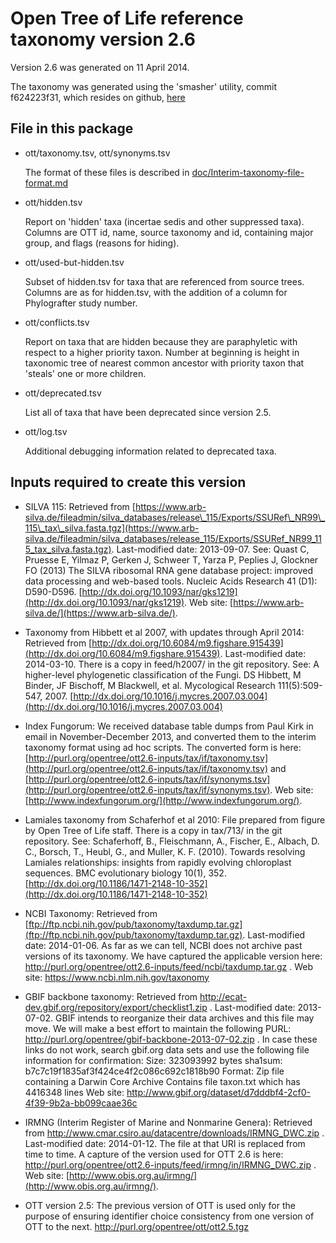 # Open Tree of Life reference taxonomy version 2.6

Version 2.6 was generated on 11 April 2014.

The taxonomy was generated using the 'smasher' utility, commit
f624223f31, which resides on github, [here](https://github.com/OpenTreeOfLife/reference-taxonomy/commit/f624223f31767fa1787f3ba2ddad5daa56fd939b)

## File in this package

* ott/taxonomy.tsv, ott/synonyms.tsv

    The format of these files is described in [doc/Interim-taxonomy-file-format.md](doc/Interim-taxonomy-file-format.md)

* ott/hidden.tsv

    Report on 'hidden' taxa (incertae sedis and other suppressed taxa).
    Columns are OTT id, name, source taxonomy and id, containing major
    group, and flags (reasons for hiding).

* ott/used-but-hidden.tsv

    Subset of hidden.tsv for taxa that are referenced from source trees.
    Columns are as for hidden.tsv, with the addition of a column for
    Phylografter study number.

* ott/conflicts.tsv

    Report on taxa that are hidden because they are paraphyletic with
    respect to a higher priority taxon.  Number at beginning is height
    in taxonomic tree of nearest common ancestor with priority taxon
    that 'steals' one or more children.

* ott/deprecated.tsv

    List all of taxa that have been deprecated since version 2.5.

* ott/log.tsv

    Additional debugging information related to deprecated taxa.

## Inputs required to create this version

* SILVA 115:
    Retrieved from
    [https://www.arb-silva.de/fileadmin/silva_databases/release\_115/Exports/SSURef\_NR99\_115\_tax\_silva.fasta.tgz](https://www.arb-silva.de/fileadmin/silva_databases/release_115/Exports/SSURef_NR99_115_tax_silva.fasta.tgz).
    Last-modified date: 2013-09-07.
    See: Quast C, Pruesse E, Yilmaz P, Gerken J, Schweer T, Yarza P,
    Peplies J, Glockner FO (2013) The SILVA ribosomal RNA gene
    database project: improved data processing and web-based tools.
    Nucleic Acids Research 41 (D1): D590-D596.
    [http://dx.doi.org/10.1093/nar/gks1219](http://dx.doi.org/10.1093/nar/gks1219).
    Web site: [https://www.arb-silva.de/](https://www.arb-silva.de/).

*  Taxonomy from Hibbett et al 2007, with updates through April 2014:
    Retrieved from
    [http://dx.doi.org/10.6084/m9.figshare.915439](http://dx.doi.org/10.6084/m9.figshare.915439).
    Last-modified date: 2014-03-10.
    There is a copy in feed/h2007/ in the git repository.
    See: A higher-level phylogenetic classification of the Fungi.
    DS Hibbett, M Binder, JF Bischoff, M Blackwell, et al.
    Mycological Research 111(5):509-547, 2007.
    [http://dx.doi.org/10.1016/j.mycres.2007.03.004](http://dx.doi.org/10.1016/j.mycres.2007.03.004)

*  Index Fungorum:
    We received database table dumps from Paul Kirk in email in
    November-December 2013, and converted them to the interim taxonomy
    format using ad hoc scripts.  The converted form is here:
    [http://purl.org/opentree/ott2.6-inputs/tax/if/taxonomy.tsv](http://purl.org/opentree/ott2.6-inputs/tax/if/taxonomy.tsv) and
    [http://purl.org/opentree/ott2.6-inputs/tax/if/synonyms.tsv](http://purl.org/opentree/ott2.6-inputs/tax/if/synonyms.tsv).
    Web site: [http://www.indexfungorum.org/](http://www.indexfungorum.org/).

*  Lamiales taxonomy from Schaferhof et al 2010:
    File prepared from figure by Open Tree of Life staff.
    There is a copy in tax/713/ in the git repository.
    See:
      Schaferhoff, B., Fleischmann, A., Fischer, E., Albach, D. C.,
      Borsch, T., Heubl, G., and Muller, K. F. (2010). Towards resolving
      Lamiales relationships: insights from rapidly evolving chloroplast
      sequences. BMC evolutionary biology 10(1), 352.
      [http://dx.doi.org/10.1186/1471-2148-10-352](http://dx.doi.org/10.1186/1471-2148-10-352)

*  NCBI Taxonomy:
    Retrieved from [ftp://ftp.ncbi.nih.gov/pub/taxonomy/taxdump.tar.gz](ftp://ftp.ncbi.nih.gov/pub/taxonomy/taxdump.tar.gz).
    Last-modified date: 2014-01-06.
    As far as we can tell, NCBI does not archive past versions of its
    taxonomy.  We have captured the applicable version here:
      http://purl.org/opentree/ott2.6-inputs/feed/ncbi/taxdump.tar.gz .
    Web site: https://www.ncbi.nlm.nih.gov/taxonomy

*  GBIF backbone taxonomy:
    Retrieved from http://ecat-dev.gbif.org/repository/export/checklist1.zip .
    Last-modified date: 2013-07-02.
    GBIF intends to reorganize their data archives and this file may
    move.  We will make a best effort to maintain the following PURL:
      http://purl.org/opentree/gbif-backbone-2013-07-02.zip .
    In case these links do not work, search gbif.org data sets and use the
    following file information for confirmation:
      Size: 323093992 bytes
      sha1sum: b7c7c19f1835af3f424ce4f2c086c692c1818b90
      Format: Zip file containing a Darwin Core Archive
      Contains file taxon.txt which has 4416348 lines
    Web site: http://www.gbif.org/dataset/d7dddbf4-2cf0-4f39-9b2a-bb099caae36c

*  IRMNG (Interim Register of Marine and Nonmarine Genera):
    Retrieved from http://www.cmar.csiro.au/datacentre/downloads/IRMNG_DWC.zip .
    Last-modified date: 2014-01-12.
    The file at that URI is replaced from time to time.  A capture of
    the version used for OTT 2.6 is here: 
     http://purl.org/opentree/ott2.6-inputs/feed/irmng/in/IRMNG_DWC.zip .
    Web site: [http://www.obis.org.au/irmng/](http://www.obis.org.au/irmng/).

*  OTT version 2.5:
    The previous version of OTT is used only for the purpose of ensuring
    identifier choice consistency from one version of OTT to the next.
      http://purl.org/opentree/ott/ott2.5.tgz
